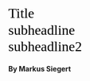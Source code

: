 <h1>Title<br>subheadline<br>subheadline2</h1>

#### By Markus Siegert

<style>
h1 {
  all: initial;
  font-size: 2em !important;
  line-height: 1.2 !important;
}

h4 {
  font-size: 1em !important;
}
</style>
